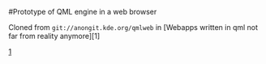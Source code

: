 #Prototype of QML engine in a web browser

Cloned from `git://anongit.kde.org/qmlweb` in [Webapps written in qml not far from reality anymore][1]


[1](http://akreuzkamp.de/2013/07/10/webapps-written-in-qml-not-far-from-reality-anymore)





